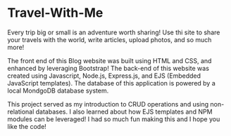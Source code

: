 # Travel-With-Me

Every trip big or small is an adventure worth sharing! Use thi site to share your travels with the world, write articles, upload photos, and so much more!

The front end of this Blog website was built using HTML and CSS, and enhanced by leveraging Bootstrap! The back-end of this website was created using Javascript, Node.js, Express.js, and EJS (Embedded JavaScript templates). The database of this application is powered by a local MondgoDB database system. 

This project served as my introduction to CRUD operations and using non-relational databases. I also learned about how EJS templates and NPM modules can be leveraged! I had so much fun making this and I hope you like the code! 
